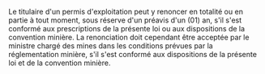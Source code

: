 Le titulaire d'un permis d'exploitation peut y renoncer
en totalité ou en partie à tout moment, sous réserve d'un préavis d'un
(01) an, s'il s'est conformé aux prescriptions de la présente loi ou aux
dispositions de la convention minière.
La renonciation doit cependant être acceptée par le ministre chargé des
mines dans les conditions prévues par la réglementation minière, s'il
s'est conformé aux dispositions de la présente loi et de la convention
minière.
